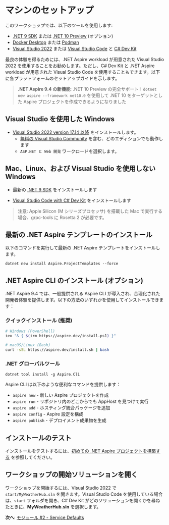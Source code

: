 # マシンのセットアップ

このワークショップでは、以下のツールを使用します:

- [.NET 9 SDK](https://get.dot.net/9) または [.NET 10 Preview](https://get.dot.net/10) (オプション)
- [Docker Desktop](https://docs.docker.com/engine/install/) または [Podman](https://podman.io/getting-started/installation)
- [Visual Studio 2022](https://visualstudio.microsoft.com/vs/) または [Visual Studio Code](https://code.visualstudio.com/) と [C# Dev Kit](https://code.visualstudio.com/docs/csharp/get-started)

最良の体験を得るためには、.NET Aspire workload が用意された Visual Studio 2022 を使用することをお勧めします。ただし、C# Dev Kit と .NET Aspire workload が用意された Visual Studio Code を使用することもできます。以下に各プラットフォームのセットアップガイドを示します。

> **.NET Aspire 9.4 の新機能**: .NET 10 Preview の完全サポート！`dotnet new aspire --framework net10.0` を使用して .NET 10 をターゲットとした Aspire プロジェクトを作成できるようになりました

## Visual Studio を使用した Windows

- [Visual Studio 2022 version 17.14 以降](https://visualstudio.microsoft.com/vs/) をインストールします。
  - [無料の Visual Studio Community](https://visualstudio.microsoft.com/free-developer-offers/) を含む、どのエディションでも動作します
  - `ASP.NET と Web 開発` ワークロードを選択します。

## Mac、Linux、および Visual Studio を使用しない Windows

- 最新の [.NET 9 SDK](https://get.dot.net/9?cid=eshop) をインストールします

- [Visual Studio Code with C# Dev Kit](https://code.visualstudio.com/docs/csharp/get-started) をインストールします

> 注意: Apple Silicon (M シリーズプロセッサ) を搭載した Mac で実行する場合、grpc-tools に Rosetta 2 が必要です。

## 最新の .NET Aspire テンプレートのインストール

以下のコマンドを実行して最新の .NET Aspire テンプレートをインストールします。

```cli
dotnet new install Aspire.ProjectTemplates --force
```

## .NET Aspire CLI のインストール (オプション)

.NET Aspire 9.4 では、一般提供される Aspire CLI が導入され、合理化された開発者体験を提供します。以下の方法のいずれかを使用してインストールできます：

### クイックインストール (推奨)

```bash
# Windows (PowerShell)
iex "& { $(irm https://aspire.dev/install.ps1) }"

# macOS/Linux (Bash)
curl -sSL https://aspire.dev/install.sh | bash
```

### .NET グローバルツール

```cli
dotnet tool install -g Aspire.Cli
```

Aspire CLI は以下のような便利なコマンドを提供します：

- `aspire new` - 新しい Aspire プロジェクトを作成
- `aspire run` - リポジトリ内のどこからでも AppHost を見つけて実行
- `aspire add` - ホスティング統合パッケージを追加
- `aspire config` - Aspire 設定を構成
- `aspire publish` - デプロイメント成果物を生成

## インストールのテスト

インストールをテストするには、[初めての .NET Aspire プロジェクトを構築する](https://learn.microsoft.com/dotnet/aspire/get-started/build-your-first-aspire-app) を参照してください。

## ワークショップの開始ソリューションを開く

ワークショップを開始するには、Visual Studio 2022 で `start/MyWeatherHub.sln` を開きます。Visual Studio Code を使用している場合は、`start` フォルダを開き、C# Dev Kit がどのソリューションを開くかを尋ねたときに、**MyWeatherHub.sln** を選択します。

**次へ**: [モジュール #2 - Service Defaults](../Lesson-02-ServiceDefaults/README.md)
